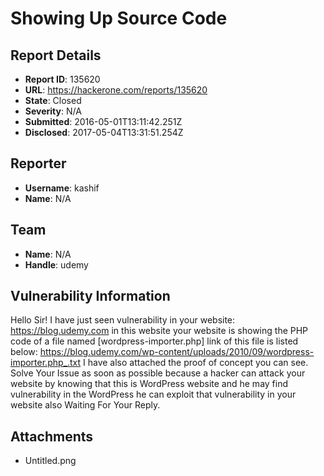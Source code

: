 # Showing Up Source Code

## Report Details
- **Report ID**: 135620
- **URL**: https://hackerone.com/reports/135620
- **State**: Closed
- **Severity**: N/A
- **Submitted**: 2016-05-01T13:11:42.251Z
- **Disclosed**: 2017-05-04T13:31:51.254Z

## Reporter
- **Username**: kashif
- **Name**: N/A

## Team
- **Name**: N/A
- **Handle**: udemy

## Vulnerability Information
Hello Sir! 
I have just seen vulnerability in your website:
https://blog.udemy.com
in this website your website is showing the PHP code of a file named [wordpress-importer.php]
link of this file is listed below:
https://blog.udemy.com/wp-content/uploads/2010/09/wordpress-importer.php_.txt
I have also attached the proof of concept you can see.
Solve Your Issue as soon as possible because a hacker can attack your website by knowing that this is WordPress website and he may find vulnerability in the WordPress he can exploit that vulnerability in your website also
Waiting For Your Reply.

## Attachments
- Untitled.png
